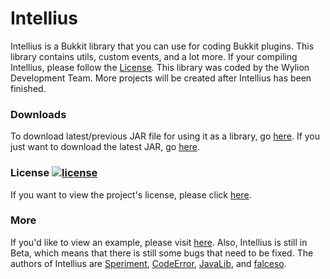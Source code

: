 # Intellius
Intellius is a Bukkit library that you can use for coding Bukkit plugins.
This library contains utils, custom events, and a lot more.
If your compiling Intellius, please follow the [License](LICENSE).
This library was coded by the Wylion Development Team.
More projects will be created after Intellius has been finished.

### Downloads
To download latest/previous JAR file for using it as a library, go [here](https://github.com/Wylion/Intellius/releases).
If you just want to download the latest JAR, go [here](https://github.com/Wylion/Intellius/releases/latest).

### License [![license](https://img.shields.io/github/license/mashape/apistatus.svg)](https://opensource.org/licenses/MIT)
If you want to view the project's license, please click [here](LICENSE).

### More
If you'd like to view an example, please visit [here]().
Also, Intellius is still in Beta, which means that there is still some bugs that need to be fixed.
The authors of Intellius are [Speriment](http://bit.ly/2aGTj2W), [CodeError](http://bit.ly/2auJB08), [JavaLib](http://bit.ly/2aP3mAv), and [falceso](http://bit.ly/2b3Pow5).
